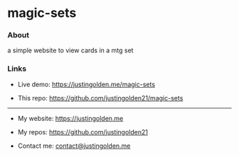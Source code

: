 # magic-sets

### About

a simple website to view cards in a mtg set

### Links

- Live demo: https://justingolden.me/magic-sets

- This repo: https://github.com/justingolden21/magic-sets

<hr>

- My website: https://justingolden.me

- My repos: https://github.com/justingolden21

- Contact me: contact@justingolden.me